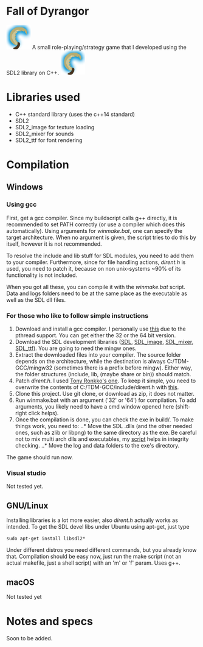 # Fall of Dyrangor
![Logo][logo] A small role-playing/strategy game that I developed using the SDL2 library on C++. ![Logo][logo]

[logo]: data/img/icon.png

# Libraries used
* C++ standard library (uses the c++14 standard)
* SDL2
* SDL2_image for texture loading
* SDL2_mixer for sounds
* SDL2_ttf for font rendering

# Compilation
## Windows
### Using gcc
First, get a gcc compiler. Since my buildscript calls g++ directly, it is recommended to set PATH correctly (or use a compiler which does this automatically). Using arguments for *winmake.bat*, one can specify the target architecture. When no argument is given, the script tries to do this by itself, however it is not recommended.

To resolve the include and lib stuff for SDL modules, you need to add them to your compiler. Furthermore, since for file handling actions, *dirent.h* is used, you need to patch it, because on non unix-systems ~90% of its functionality is not included.

When you got all these, you can compile it with the *winmake.bat* script. Data and logs folders need to be at the same place as the executable as well as the SDL dll files.

### For those who like to follow simple instructions
1. Download and install a gcc compiler. I personally use [this](http://tdm-gcc.tdragon.net/) due to the pthread support. You can get either the 32 or the 64 bit version.
2. Download the SDL development libraries ([SDL][SDL], [SDL_image][SDL_image], [SDL_mixer][SDL_mixer], [SDL_ttf][SDL_ttf]). You are going to need the mingw ones.
3. Extract the downloaded files into your compiler. The source folder depends on the architecture, while the destination is always C:/TDM-GCC/mingw32 (sometimes there is a prefix before mingw). Either way, the folder structures (include, lib, (maybe share or bin)) should match.
4. Patch *dirent.h*. I used [Tony Ronkko's one](http://softagalleria.net/dirent.php). To keep it simple, you need to overwrite the contents of C:/TDM-GCC/include/dirent.h with [this](https://github.com/tronkko/dirent/blob/master/include/dirent.h).
5. Clone this project. Use git clone, or download as zip, it does not matter.
6. Run winmake.bat with an argument ('32' or '64') for compilation. To add arguments, you likely need to have a cmd window opened here (shift-right click helps).
7. Once the compilation is done, you can check the exe in build/. To make things work, you need to:
..* Move the SDL .dlls (and the other needed ones, such as zlib or libpng) to the same directory as the exe. Be careful not to mix multi arch dlls and executables, my [script](test/windows_arch_checker.py) helps in integrity checking.
..* Move the log and data folders to the exe's directory.

The game should run now.

### Visual studio
Not tested yet.

## GNU/Linux
Installing libraries is a lot more easier, also *dirent.h* actually works as intended. To get the SDL devel libs under Ubuntu using apt-get, just type
```
sudo apt-get install libsdl2*
```
Under different distros you need different commands, but you already know that. Compilation should be easy now, just run the make script (not an actual makefile, just a shell script) with an 'm' or 'f' param. Uses g++.

## macOS
Not tested yet

[SDL]: https://www.libsdl.org/download-2.0.php
[SDL_image]: https://www.libsdl.org/projects/SDL_image/
[SDL_mixer]: https://www.libsdl.org/projects/SDL_mixer/
[SDL_ttf]: https://www.libsdl.org/projects/SDL_ttf/

# Notes and specs
Soon to be added.
